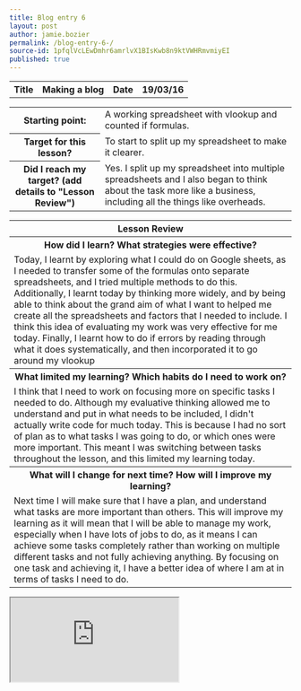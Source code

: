 ```yaml
---
title: Blog entry 6 
layout: post
author: jamie.bozier
permalink: /blog-entry-6-/
source-id: 1pfqlVcLEwDmhr6amrlvX1BIsKwb8n9ktVWHRmvmiyEI
published: true
---
```

<table>
  <tr>
    <th>Title</th>
    <th>Making a blog</th>
    <th>Date</th>
    <th>19/03/16</th>
  </tr>
</table>


<table>
  <tr>
    <th>Starting point:</th>
    <td>A working spreadsheet with vlookup and counted if formulas.</td>
  </tr>
  <tr>
    <th>Target for this lesson?</th>
    <td>To start to split up my spreadsheet to make it clearer.</td>
  </tr>
  <tr>
    <th>Did I reach my target? 
(add details to "Lesson Review")</th>
    <td> Yes. I split up my spreadsheet into multiple spreadsheets and I also began to think about the task more like a business, including all the things like overheads.</td>
  </tr>
</table>


<table>
  <tr>
    <th>Lesson Review</th>
  </tr>
  <tr>
    <th>How did I learn? What strategies were effective? </th>
  </tr>
  <tr>
    <td>Today, I learnt by exploring what I could do on Google sheets, as I needed to transfer some of the formulas onto separate spreadsheets, and I tried multiple methods to do this. Additionally, I learnt today by thinking more widely, and by being able to think about the grand aim of what I want to helped me create all the spreadsheets and factors that I needed to include. I think this idea of evaluating my work was very effective for me today. Finally, I learnt how to do if errors by reading through what it does systematically, and then incorporated it to go around my vlookup </td>
  </tr>
  <tr>
    <th>What limited my learning? Which habits do I need to work on? </th>
  </tr>
  <tr>
    <td>I think that I need to work on focusing more on specific tasks I needed to do. Although my evaluative thinking allowed me to understand and put in what needs to be included, I didn't actually write code for much today. This is because I had no sort of plan as to what tasks I was going to do, or which ones were more important. This meant I was switching between tasks throughout the lesson, and this limited my learning today.</td>
  </tr>
  <tr>
    <th>What will I change for next time? How will I improve my learning?</th>
  </tr>
  <tr>
    <td>Next time I will make sure that I have a plan, and understand what tasks are more important than others. This will improve my learning as it will mean that I will be able to manage my work, especially when I have lots of jobs to do, as it means I can achieve some tasks completely rather than working on multiple different tasks and not fully achieving anything. By focusing on one task and achieving it, I have a better idea of where I am at in terms of tasks I need to do.</td>
  </tr>
</table>

<iframe src="https://docs.google.com/spreadsheets/d/1WdJxQNF9PYqpu80oqQBYvoXaDVmWga1GeYiQYm5Xfc0/pubhtml?widget=true&amp;headers=false"></iframe>

